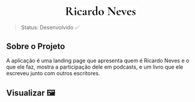 <div align="center">
  <img  width="200px" src="src/img/logo.png">
</div>

> Status: Desenvolvido ✅

## Sobre o Projeto
<p>A aplicação é uma landing page que apresenta quem é Ricardo Neves e o que ele faz, mostra a participação dele em podcasts, e um livro que ele escreveu junto com outros escritores.</p>

## Visualizar 🖼️

<div>
  <img src="src/github/desktop.gif.gif" alt="">
  <img src="src/github/tablet.gif.gif" alt="">
  <img src="src/github/mobile.gif.gif" alt="">
</div>
